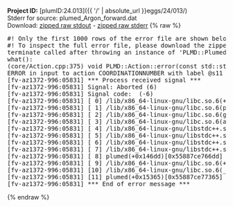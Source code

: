 **Project ID:** [plumID:24.013]({{ '/' | absolute_url }}eggs/24/013/)  
Stderr for source:  plumed_Argon_forward.dat   
Download: [zipped raw stdout](plumed_Argon_forward.dat.plumed.stdout.txt.zip) - [zipped raw stderr](plumed_Argon_forward.dat.plumed.stderr.txt.zip) 
{% raw %}
<pre>
#! Only the first 1000 rows of the error file are shown below
#! To inspect the full error file, please download the zipped raw stderr file above
terminate called after throwing an instance of 'PLMD::Plumed::ExceptionError'
what():
(core/Action.cpp:375) void PLMD::Action::error(const std::string&) const
ERROR in input to action COORDINATIONNUMBER with label @s11 : keyword MORE_THAN could not be read correctly
[fv-az1372-996:05831] *** Process received signal ***
[fv-az1372-996:05831] Signal: Aborted (6)
[fv-az1372-996:05831] Signal code:  (-6)
[fv-az1372-996:05831] [ 0] /lib/x86_64-linux-gnu/libc.so.6(+0x45330)[0x7f6510645330]
[fv-az1372-996:05831] [ 1] /lib/x86_64-linux-gnu/libc.so.6(pthread_kill+0x11c)[0x7f651069eb2c]
[fv-az1372-996:05831] [ 2] /lib/x86_64-linux-gnu/libc.so.6(gsignal+0x1e)[0x7f651064527e]
[fv-az1372-996:05831] [ 3] /lib/x86_64-linux-gnu/libc.so.6(abort+0xdf)[0x7f65106288ff]
[fv-az1372-996:05831] [ 4] /lib/x86_64-linux-gnu/libstdc++.so.6(+0xa5ff5)[0x7f6510aa5ff5]
[fv-az1372-996:05831] [ 5] /lib/x86_64-linux-gnu/libstdc++.so.6(+0xbb0da)[0x7f6510abb0da]
[fv-az1372-996:05831] [ 6] /lib/x86_64-linux-gnu/libstdc++.so.6(_ZSt10unexpectedv+0x0)[0x7f6510aa5a55]
[fv-az1372-996:05831] [ 7] /lib/x86_64-linux-gnu/libstdc++.so.6(+0xa5a6f)[0x7f6510aa5a6f]
[fv-az1372-996:05831] [ 8] plumed(+0x146dd)[0x55887ce766dd]
[fv-az1372-996:05831] [ 9] /lib/x86_64-linux-gnu/libc.so.6(+0x2a1ca)[0x7f651062a1ca]
[fv-az1372-996:05831] [10] /lib/x86_64-linux-gnu/libc.so.6(__libc_start_main+0x8b)[0x7f651062a28b]
[fv-az1372-996:05831] [11] plumed(+0x15365)[0x55887ce77365]
[fv-az1372-996:05831] *** End of error message ***
</pre>
{% endraw %}
